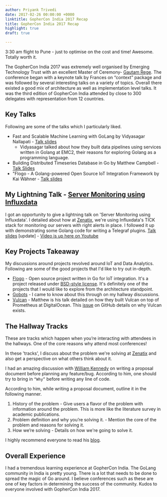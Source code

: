 ```yaml
---
author: Priyank Trivedi
date: 2017-02-26 00:00:00 +0000
linktitle: GopherCon India 2017 Recap
title: GopherCon India 2017 Recap
highlight: true
draft: true

---
```

3:30 am flight to Pune - just to optimise on the cost and time! Awesome. Totally worth it.

The GopherCon India 2017 was extremely well organised by Emerging Technology Trust with an excellent Master of Ceremony- [Gautam Rege](https://twitter.com/gautamrege). The conference began with a keynote talk by Frances on “context” package and was followed by several interesting talks on a variety of topics. Overall there existed a good mix of architecture as well as implementation level talks.
It was the third edition of GopherCon India attended by close to 300 delegates with representation from 12 countries.

## Key Talks 

Following are some of the talks which I particularly liked.

- Fast and Scalable Machine Learning with GoLang by Vidyasagar Nallapati - [Talk slides](https://speakerdeck.com/doctorandabox/fast-and-scalable-machine-learning-with-golang)
    - Vidyasagar talked about how they built data pipelines using services written in Golang at EMC2, their reasons for exploring Golang as a programming language. 
- Building Distributed Timeseries Database in Go by Matthew Campbell - [Talk Slides](https://speakerdeck.com/mattkanwisher/building-distributed-timeseries-database-in-go)
- "Flogo - A Golang-powered Open Source IoT Integration Framework by Kai Wähner - [Talk slides](http://www.slideshare.net/KaiWaehner/flogo-a-golangpowered-open-source-iot-integration-framework-gophercon)

## My Lightning Talk - [Server Monitoring using Influxdata](https://twitter.com/ApsOps/status/835085984723263489) 

I got an opportunity to give a lightning talk on 'Server Monitoring using Influxdata'. I detailed about how at [Zenatix](https://zenatix.com), we're using Influxdata's TICK stack for monitoring our servers with right alerts in place.
I followed it up with demonstrating some Golang code for writing a Telegraf plugins. [Talk slides](https://speakerdeck.com/priyankt68/server-monitoring-using-influxdata)
[update] - [Video is up here on Youtube](https://www.youtube.com/watch?v=1BAIOUON2Uo&feature=youtu.be&t=698)

## Key Projects Takeaway

My discussions around projects revolved around IoT and Data Analytics. Following are some of the good projects that I'd like to try out in-depth.

- [Flogo](https://flogo.io) - Open source project written in Go for IoT integration. It's a project released under [BSD-style license](https://github.com/TIBCOSoftware/flogo/blob/master/LICENSE.txt). It's definitely one of the projects that I would like to explore from the architecture standpoint. 
- [Gobots](https://gobot.io) - I came to know about this through on my hallway discussions. 
- [Vulcan](https://github.com/digitalocean/vulcan) - Matthew is his talk detailed on how they built Vulcan on top of Prometheus at DigitalOcean. This [issue](https://github.com/digitalocean/vulcan/issues/45) on GitHub details on why Vulcan exists. 


## The Hallway Tracks 
These are tracks which happen when you’re interacting with attendees in the hallways. One of the core reasons why attend most conferences!

In these 'tracks', I discuss about the problem we're solving at [Zenatix](https://zenatix.com) and also get a perspective on what others think about it. 

I had an amazing discussion with [William Kennedy](https://twitter.com/@goinggodotnet) on writing a proposal document before planning any feature/bug. According to him, one should try to bring in ```“Why”``` before writing any line of code.

According to him, while writing a proposal document, outline it in the following manner.

1. History of the problem - Give users a flavor of the problem with information around the problem. This is more like the literature survey in academic publications. 
2. Problem definition and why you’re solving it. -  Mention the core of the problem and reasons for solving it.
3.  How we’re solving - Details on how we're going to solve it.
 
I highly recommend everyone to read his [blog](https://www.goinggo.net/2017/01/develop-your-design-philosophy.html).


## Overall Experience

I had a tremendous learning experience at GopherCon India. The GoLang community in India is pretty young. There is a lot that needs to be done to spread the magic of Go around. 
I believe conferences such as these are one of key factors in determining the success of the community. Kudos to everyone involved with GopherCon India 2017. 


